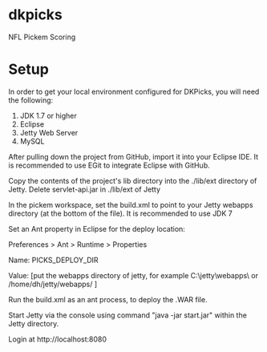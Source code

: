 dkpicks
=======

NFL Pickem Scoring 

Setup
=====
In order to get your local environment configured for DKPicks, you will need the following:

1. JDK 1.7 or higher
2. Eclipse
3. Jetty Web Server
4. MySQL


After pulling down the project from GitHub, import it into your Eclipse IDE. It is recommended to use EGit to integrate Eclipse with GitHub.

Copy the contents of the project's lib directory into the ./lib/ext directory of Jetty. 
Delete servlet-api.jar in ./lib/ext of Jetty

In the pickem workspace, set the build.xml to point to your Jetty webapps directory (at the bottom of the file). It is recommended to use JDK 7



Set an Ant property in Eclipse for the deploy location:

Preferences > Ant > Runtime > Properties

Name: PICKS_DEPLOY_DIR

Value: [put the webapps directory of jetty, for example C:\jetty\webapps\ or /home/dh/jetty/webapps/   ]


Run the build.xml as an ant process, to deploy the .WAR file.




Start Jetty via the console using command "java -jar start.jar" within the Jetty directory.

Login at http://localhost:8080

